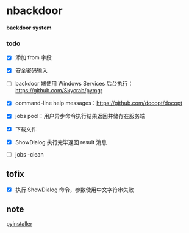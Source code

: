 # nbackdoor
**backdoor system**

### todo
- [x] 添加 from 字段
- [x] 安全密码输入
- [ ] backdoor 端使用 Windows Services 后台执行：https://github.com/Skycrab/pymgr
- [x] command-line help messages：https://github.com/docopt/docopt
- [x] jobs pool：用户异步命令执行结果返回并储存在服务端
- [x] 下载文件

- [x] ShowDialog 执行完毕返回 result 消息
- [ ] jobs -clean

## tofix
- [x] 执行 ShowDialog 命令，参数使用中文字符串失败


## note
[pyinstaller](https://github.com/pyinstaller/pyinstaller)